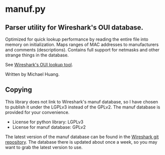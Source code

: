 manuf.py
===

Parser utility for Wireshark's OUI database.
---

Optimized for quick lookup performance by reading the entire file into memory
on initialization. Maps ranges of MAC addresses to manufacturers and comments
(descriptions). Contains full support for netmasks and other strange things in
the database.

See [Wireshark's OUI lookup tool](https://www.wireshark.org/tools/oui-lookup.html).

Written by Michael Huang.

Copying
---
This library does not link to Wireshark's manuf database, so I have chosen to
publish it under the LGPLv3 instead of the GPLv2. The manuf database is provided
for your convenience.

* License for python library: LGPLv3
* License for manuf database: GPLv2

The latest version of the manuf database can be found in the
[Wireshark git repository](https://code.wireshark.org/review/gitweb?p=wireshark.git;a=blob_plain;f=manuf).
The database there is updated about once a week, so you may want to grab the
latest version to use.
